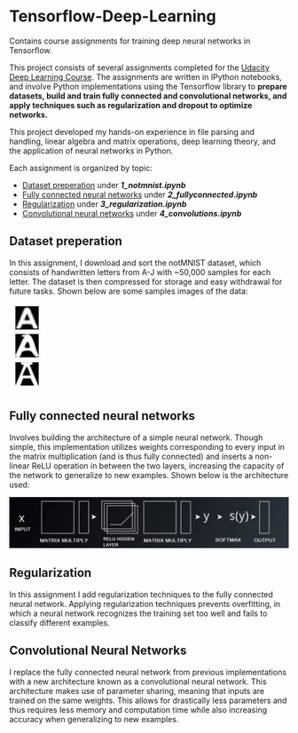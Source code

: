 # Tensorflow-Deep-Learning
Contains course assignments for training deep neural networks in Tensorflow.

This project consists of several assignments completed for the [Udacity Deep Learning Course](https://www.udacity.com/course/deep-learning--ud730). The assignments are written in IPython notebooks, and involve Python implementations using the Tensorflow library to **prepare datasets, build and train fully connected and convolutional networks, and apply techniques such as regularization and dropout to optimize networks.** 

This project developed my hands-on experience in file parsing and handling, linear algebra and matrix operations, deep learning theory, and the application of neural networks in Python.

Each assignment is organized by topic:
* [Dataset preperation](#dataset-preperation) under **_1_notmnist.ipynb_**
* [Fully connected neural networks](#fully-connected-neural-networks) under **_2_fullyconnected.ipynb_**
* [Regularization](#regularization) under **_3_regularization.ipynb_**
* [Convolutional neural networks](#convolutional-neural-networks) under **_4_convolutions.ipynb_**

## Dataset preperation
In this assignment, I download and sort the notMNIST dataset, which consists of handwritten letters from A-J with ~50,000 samples for each letter. The dataset is then compressed for storage and easy withdrawal for future tasks. Shown below are some samples images of the data:

![image](assets/capture1_2.JPG)

## Fully connected neural networks
Involves building the architecture of a simple neural network. Though simple, this implementation utilizes weights corresponding to every input in the matrix multiplication (and is thus fully connected) and inserts a non-linear ReLU operation in between the two layers, increasing the capacity of the network to generalize to new examples. Shown below is the architecture used:

![image](assets/capture2_1.jpg)

## Regularization 
In this assignment I add regularization techniques to the fully connected neural network. Applying regularization techniques prevents overfitting, in which a neural network recognizes the training set too well and fails to classify different examples. 

## Convolutional Neural Networks
I replace the fully connected neural network from previous implementations with a new architecture known as a convolutional neural network. This architecture makes use of parameter sharing, meaning that inputs are trained on the same weights. This allows for drastically less parameters and thus requires less memory and computation time while also increasing accuracy when generalizing to new examples. 
